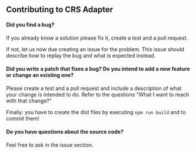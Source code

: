 ## Contributing to CRS Adapter

#### Did you find a bug?

If you already know a solution please fix it, create a test and a pull request. 

If not, let us now due creating an issue for the problem. 
This issue should describe how to replay the bug and what is expected instead.

#### Did you write a patch that fixes a bug? Do you intend to add a new feature or change an existing one?

Please create a test and a pull request and include a description of what your change is intended to do.
Refer to the questions "What I want to reach with that change?"

Finally: you have to create the dist files by executing `npm run build` and to commit them!

#### Do you have questions about the source code?

Feel free to ask in the issue section.

